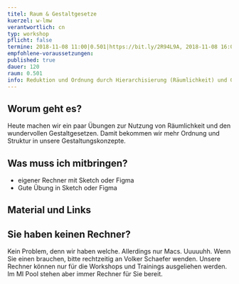```yaml
---
titel: Raum & Gestaltgesetze
kuerzel: w-lmw
verantwortlich: cn
typ: workshop
pflicht: false
termine: 2018-11-08 11:00|0.501|https://bit.ly/2R94L9A, 2018-11-08 16:00|0.501|https://bit.ly/2ErGLNo
empfohlene-voraussetzungen:
published: true
dauer: 120
raum: 0.501
info: Reduktion und Ordnung durch Hierarchisierung (Räumlichkeit) und Gestaltgesetze
---
```


## Worum geht es?
Heute machen wir ein paar Übungen zur Nutzung von Räumlichkeit und den wundervollen Gestaltgesetzen. Damit bekommen wir mehr Ordnung und Struktur in unsere Gestaltungskonzepte.

## Was muss ich mitbringen?
- eigener Rechner mit Sketch oder Figma
- Gute Übung in Sketch oder Figma

## Material und Links

## Sie haben keinen Rechner?
Kein Problem, denn wir haben welche. Allerdings nur Macs. Uuuuuhh. Wenn Sie einen brauchen, bitte rechtzeitig an Volker Schaefer wenden. Unsere Rechner können nur für die Workshops und Trainings ausgeliehen werden. Im MI Pool stehen aber immer Rechner für Sie bereit.
